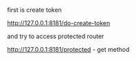first is create token

http://127.0.0.1:8181/do-create-token

and try to access protected router

http://127.0.0.1:8181/protected - get method
